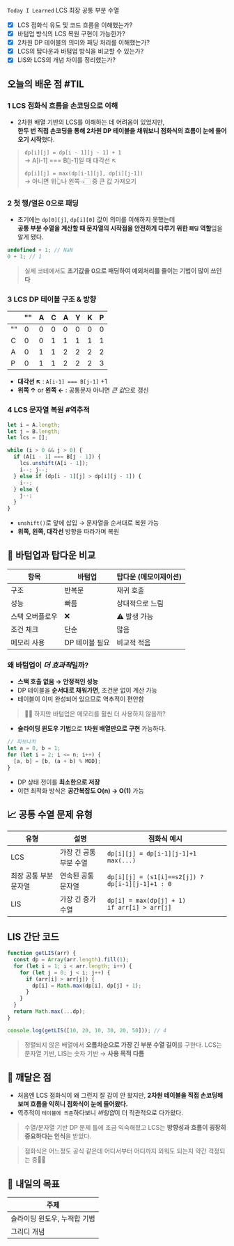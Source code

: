 `Today I Learned` LCS 최장 공통 부분 수열

- [x] LCS 점화식 유도 및 코드 흐름을 이해했는가?
- [x] 바텀업 방식의 LCS 복원 구현이 가능한가?
- [x] 2차원 DP 테이블의 의미와 패딩 처리를 이해했는가?
- [x] LCS의 탑다운과 바텀업 방식을 비교할 수 있는가?
- [x] LIS와 LCS의 개념 차이를 정리했는가?

## 오늘의 배운 점 #TIL

### 1 LCS 점화식 흐름을 손코딩으로 이해

- 2차원 배열 기반의 LCS를 이해하는 데 어려움이 있었지만, <br>**한두 번 직접 손코딩을 통해 2차원 DP 테이블을 채워보니 점화식의 흐름이 눈에 들어오기 시작**했다.

> `dp[i][j] = dp[i - 1][j - 1] + 1`  
> → A[i-1] === B[j-1]일 때 대각선 ↖️
>  
> `dp[i][j] = max(dp[i-1][j], dp[i][j-1])`  
> → 아니면 위👆나 왼쪽👈🏻 중 큰 값 가져오기

### 2 첫 행/열은 0으로 패딩

- 초기에는 `dp[0][j]`, `dp[i][0]` 값이 의미를 이해하지 못했는데<br>**공통 부분 수열을 계산할 때 문자열의 시작점을 안전하게 다루기 위한 `패딩` 역할**임을 알게 됐다.
```javascript
undefined + 1; // NaN
0 + 1; // 1
```

> 실제 코테에서도 **초기값을 0으로 패딩하여 예외처리를 줄이는 기법이 많이 쓰인다**

### 3 LCS DP 테이블 구조 & 방향

|   | "" | A | C | A | Y | K | P |
|---|----|---|---|---|---|---|---|
|""| 0  | 0 | 0 | 0 | 0 | 0 | 0 |
|C | 0  | 0 | 1 | 1 | 1 | 1 | 1 |
|A | 0  | 1 | 1 | 2 | 2 | 2 | 2 |
|P | 0  | 1 | 1 | 2 | 2 | 2 | 3 |

- **대각선 ↖️** : `A[i-1] === B[j-1]`  +1
- **위쪽 ↑** or **왼쪽 ←** : 공통문자 아니면 *큰 값*으로 갱신

### 4 LCS 문자열 복원 #역추적

```javascript
let i = A.length;
let j = B.length;
let lcs = [];

while (i > 0 && j > 0) {
  if (A[i - 1] === B[j - 1]) {
    lcs.unshift(A[i - 1]);
    i--; j--;
  } else if (dp[i - 1][j] > dp[i][j - 1]) {
    i--;
  } else {
    j--;
  }
}
```

- `unshift()`로 앞에 삽입 → 문자열을 순서대로 복원 가능    
- **위쪽, 왼쪽, 대각선** 방향을 따라가며 복원

## 📌 바텀업과 탑다운 비교

| 항목       | 바텀업       | 탑다운 (메모이제이션) |
| -------- | --------- | ------------ |
| 구조       | 반복문       | 재귀 호출        |
| 성능       | 빠름        | 상대적으로 느림     |
| 스택 오버플로우 | ❌         | ⚠️ 발생 가능     |
| 조건 체크    | 단순        | 많음           |
| 메모리 사용   | DP 테이블 필요 | 비교적 적음       |

### 왜 바텀업이 *더 효과적*일까?

- **스택 호출 없음 → 안정적인 성능**
- DP 테이블을 **순서대로 채워가면**, 조건문 없이 계산 가능
- 테이블이 이미 완성되어 있으므로 역추적이 편안함

> 🤷‍♀️ 하지만 바텀업은 메모리를 훨씬 더 사용하지 않을까?

- **슬라이딩 윈도우 기법**으로 **1차원 배열만으로 구현** 가능하다.

```javascript
// 피보나치
let a = 0, b = 1;
for (let i = 2; i <= n; i++) {
  [a, b] = [b, (a + b) % MOD];
}
```

- DP 상태 전이를 **최소한으로 저장**    
- 이런 최적화 방식은 **공간복잡도 O(n) → O(1)** 가능

## 📈 공통 수열 문제 유형

| 유형           | 설명            | 점화식 예시                                            |
| ------------ | ------------- | ------------------------------------------------- |
| LCS          | 가장 긴 공통 부분 수열 | `dp[i][j] = dp[i-1][j-1]+1`<br>`max(...)`         |
| 최장 공통 부분 문자열 | 연속된 공통 문자열    | `dp[i][j] = (s1[i]==s2[j]) ? dp[i-1][j-1]+1 : 0`  |
| LIS          | 가장 긴 증가 수열    | `dp[i] = max(dp[j] + 1)` <br>`if arr[i] > arr[j]` |

##  LIS 간단 코드

```javascript
function getLIS(arr) {
  const dp = Array(arr.length).fill(1);
  for (let i = 1; i < arr.length; i++) {
    for (let j = 0; j < i; j++) {
      if (arr[i] > arr[j]) {
        dp[i] = Math.max(dp[i], dp[j] + 1);
      }
    }
  }
  return Math.max(...dp);
}

console.log(getLIS([10, 20, 10, 30, 20, 50])); // 4
```

>  정렬되지 않은 배열에서 **오름차순으로 가장 긴 부분 수열 길이**를 구한다.
>  LCS는 문자열 기반, LIS는 숫자 기반 → **사용 목적 다름**

## 🧘 깨달은 점

- 처음엔 LCS 점화식이 왜 그런지 잘 감이 안 왔지만, **2차원 테이블을 직접 손코딩해보며 흐름을 익히니 점화식이 눈에 들어왔다.**
- 역추적이 `테이블에 의존`하다보니 *바텀업*이 더 직관적으로 다가왔다.


> 수열/문자열 기반 DP 문제 틀에 조금 익숙해졌고
> LCS는 **방향성과 흐름이 굉장히 중요하다는 인식**을 받았다.

> 점화식은 어느정도 공식 같은데
> 어디서부터 어디까지 외워도 되는지 약간 걱정되는 중😮‍💨

## 🎯 내일의 목표

| 주제               |
| ---------------- |
| 슬라이딩 윈도우, 누적합 기법 |
| 그리디 개념           |
